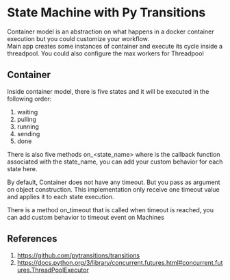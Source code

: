 # State Machine with Py Transitions

Container model is an abstraction on what happens in a docker container execution 
but you could customize your workflow.  
Main app creates some instances of container and execute its cycle inside a threadpool. You could also configure the max workers for Threadpool 
## Container

Inside container model, there is five states and it will be executed in the following order:

1. waiting
1. pulling
1. running
1. sending
1. done 

There is also five methods on_<state_name> where is the callback function associated with the state_name, you can add your custom behavior for each state here.

By default, Container does not have any timeout. But you pass as argument on object construction. This implementation only receive one timeout value and applies it to each state execution.

There is a method on_timeout that is called when timeout is reached, you can add custom behavior to timeout event on Machines

## References

1. https://github.com/pytransitions/transitions
2. https://docs.python.org/3/library/concurrent.futures.html#concurrent.futures.ThreadPoolExecutor
